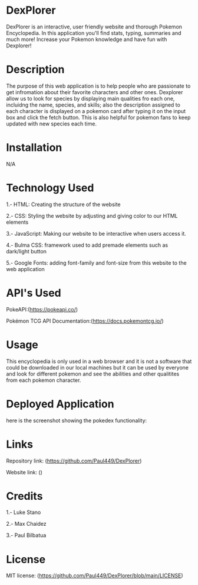 # DexPlorer
DexPlorer is an interactive, user friendly website and thorough Pokemon Encyclopedia.
In this application you'll find stats, typing, summaries and much more!
Increase your Pokemon knowledge and have fun with Dexplorer!

# Description
The purpose of this web application is to help people who are passionate to get infromation about their favorite
characters and other ones. Dexplorer allow us to look for species by displaying main qualities fro each one, incluidng the name, species, and skills;
also the description assigned to each character is displayed on a pokemon card after typing it on the input box and click the fetch button. This is
also helpful for pokemon fans to keep updated with new species each time.

# Installation

N/A

# Technology Used

1.- HTML: Creating the structure of the website

2.- CSS: Styling the website by adjusting and giving color to our HTML elements

3.- JavaScript: Making our website to be interactive when users access it.

4.- Bulma CSS: framework used to add premade elements such as dark/light button

5.- Google Fonts: adding font-family and font-size from this website to the web application

# API's Used

 PokeAPI:(https://pokeapi.co/) 

 Pokémon TCG API Documentation:(https://docs.pokemontcg.io/)

# Usage

This encyclopedia is only used in a web browser and it is not a software that could be downloaded in our local machines
but it can be used by everyone and look for different pokemon and see the abilities and other qualitites from each pokemon character.

# Deployed Application

here is the screenshot showing the pokedex functionality:

# Links

Repository link: (https://github.com/Paul449/DexPlorer)

Website link: ()

# Credits

1.- Luke Stano

2.- Max Chaidez

3.- Paul Bilbatua

# License

MIT license: (https://github.com/Paul449/DexPlorer/blob/main/LICENSE)
